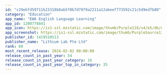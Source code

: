 ```yaml
---
id: "c29ebfd59711b23318b8ab5f0b7d7979a2211a12abeef773592c21c5d9ed7b80"
category: "Education"
app_name: "EWA English Language Learning"
app_id: 1200778841
app_icon: https://is1-ssl.mzstatic.com/image/thumb/Purple116/v4/e5/db/dc/e5dbdc39-dcbd-69bb-a65b-ff58c693002e/AppIcon-0-0-1x_U007epad-0-10-0-sRGB-0-0-85-220.png/1024x1024bb.png
app_screenshot: https://is1-ssl.mzstatic.com/image/thumb/PurpleSource116/v4/7e/e3/61/7ee36187-9cdd-005a-801f-aefec76c26af/9a06165f-6cfc-45d4-aef8-e4b7920aecf3_1_-_D_U009aN_U0083N_U0080N_U0081N_U008b-5.png/1242x2688bb.png
publisher_id: 1419510513
publisher_name: "Lithium Lab Pte Ltd"
rank: 60
most_recent_release: 2024-02-02 00:00:00
release_count_in_past_year: 54
release_count_in_past_year_category: 16
release_count_in_past_year_top_in_category: 35
---
```

